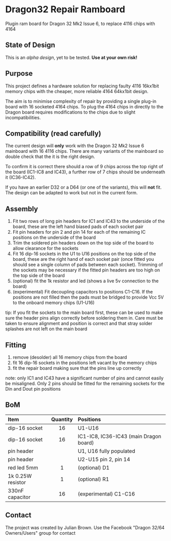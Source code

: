 # Dragon32 Repair Ramboard
Plugin ram board for Dragon 32 Mk2 Issue 6, to replace 4116 chips with 4164

## State of Design
This is an _alpha design_, yet to be tested. **Use at your own risk!**

## Purpose
This project defines a hardware solution for replacing faulty 4116 16kx1bit
memory chips with the cheaper, more reliable 4164 64kx1bit design.

The aim is to minimise complexity of repair by providing a single plug-in
board with 16 socketed 4164 chips. To plug the 4164 chips in directly to
the Dragon board requires modifications to the chips due to slight
incompatibilities.

## Compatibility (read carefully)
The current design will **only** work with the Dragon 32 Mk2 Issue 6 
mainboard with 16 4116 chips. There are many variants of the mainboard so 
double check that the it is the right design.

To confirm it is correct there should a row of 9 chips across the top right
of the board (IC1-IC8 and IC43), a further row of 7 chips should be underneath 
it (IC36-IC42).

If you have an earlier D32 or a D64 (or one of the variants), this will **not**
fit. The design can be adapted to work but not in the current form.

## Assembly
1. Fit two rows of long pin headers for IC1 and IC43 to the underside of the 
board, these are the left hand biased pads of each socket pair
2. Fit pin headers for pin 2 and pin 14 for each of the remaining IC positions 
on the underside of the board
3. Trim the soldered pin headers down on the top side of the board to allow 
clearance for the sockets
4. Fit 16 dip-16 sockets in the U1 to U16 positions on the top side of the board, 
these are the right hand of each socket pair (once fitted you should see a single 
column of pads between each socket). Trimming of the sockets may be necessary if 
the fitted pin headers are too high on the top side of the board
5. (optional) fit the 1k resistor and led (shows a live 5v connection to the 
board)
6. (experimental) Fit decoupling capacitors to positions C1-C16. If the positions
are not filled then the pads must be bridged to provide Vcc 5V to the onboard
memory chips (U1-U16)

tip: If you fit the sockets to the main board first, these can be used to make 
sure the header pins align correctly before soldering them in. Care must be taken
to ensure alignment and position is correct and that stray solder splashes are not
left on the main board

## Fitting
1. remove (desolder) all 16 memory chips from the board
2. fit 16 dip-16 sockets in the positions left vacant by the memory chips
3. fit the repair board making sure that the pins line up correctly

note: only IC1 and IC43 have a significant number of pins and cannot
easily be misaligned. Only 2 pins should be fitted for the remaining
sockets for the Din and Dout pin positions

## BoM
| Item | Quantity | Positions |
|:-----|:--------:|:----------|
| dip-16 socket | 16 | U1-U16 |
| dip-16 socket | 16 | IC1-IC8, IC36-IC43 (main Dragon board) |
| pin header | | U1, U16 fully populated |
| pin header | | U2-U15 pin 2, pin 14 |
| red led 5mm | 1 | (optional) D1 |
| 1k 0.25W resistor | 1 | (optional) R1 |
| 330nF capacitor | 16 | (experimental) C1-C16 |

## Contact
The project was created by Julian Brown.
Use the Facebook "Dragon 32/64 Owners/Users" group for contact